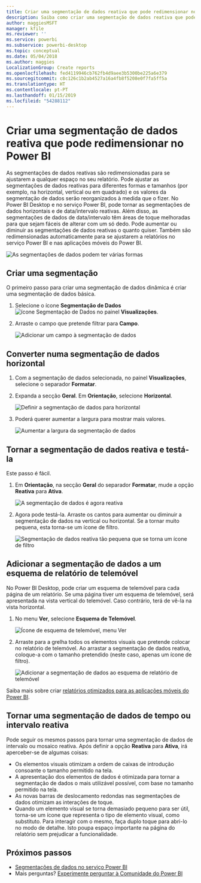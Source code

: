 ```yaml
---
title: Criar uma segmentação de dados reativa que pode redimensionar no Power BI
description: Saiba como criar uma segmentação de dados reativa que pode redimensionar para ajustar ao seu relatório
author: maggiesMSFT
manager: kfile
ms.reviewer: ''
ms.service: powerbi
ms.subservice: powerbi-desktop
ms.topic: conceptual
ms.date: 05/04/2018
ms.author: maggies
LocalizationGroup: Create reports
ms.openlocfilehash: fed4119946cb762fb4d9aee3b5300be225a6e379
ms.sourcegitcommit: c8c126c1b2ab4527a16a4fb8f5208e0f7fa5ff5a
ms.translationtype: HT
ms.contentlocale: pt-PT
ms.lasthandoff: 01/15/2019
ms.locfileid: "54288112"
---
```

# <a name="create-a-responsive-slicer-you-can-resize-in-power-bi"></a>Criar uma segmentação de dados reativa que pode redimensionar no Power BI

As segmentações de dados reativas são redimensionadas para se ajustarem a qualquer espaço no seu relatório. Pode ajustar as segmentações de dados reativas para diferentes formas e tamanhos (por exemplo, na horizontal, vertical ou em quadrado) e os valores da segmentação de dados serão reorganizados à medida que o fizer. No Power BI Desktop e no serviço Power BI, pode tornar as segmentações de dados horizontais e de data/intervalo reativas. Além disso, as segmentações de dados de data/intervalo têm áreas de toque melhoradas para que sejam fáceis de alterar com um só dedo. Pode aumentar ou diminuir as segmentações de dados reativas o quanto quiser. Também são redimensionadas automaticamente para se ajustarem a relatórios no serviço Power BI e nas aplicações móveis do Power BI. 

![As segmentações de dados podem ter várias formas](media/power-bi-slicer-filter-responsive/power-bi-slicer-filter-responsive-0-slicer.gif)

## <a name="create-a-slicer"></a>Criar uma segmentação

O primeiro passo para criar uma segmentação de dados dinâmica é criar uma segmentação de dados básica. 

1. Selecione o ícone **Segmentação de Dados** ![ícone Segmentação de Dados](media/power-bi-slicer-filter-responsive/power-bi-slicer-filter-responsive-0-slicer-icon.png) no painel **Visualizações**.
2. Arraste o campo que pretende filtrar para **Campo**.

    ![Adicionar um campo à segmentação de dados](media/power-bi-slicer-filter-responsive/power-bi-slicer-filter-responsive-1-create.png)

## <a name="convert-to-a-horizontal-slicer"></a>Converter numa segmentação de dados horizontal

1. Com a segmentação de dados selecionada, no painel **Visualizações**, selecione o separador **Formatar**.
2. Expanda a secção **Geral**. Em **Orientação**, selecione **Horizontal**.

    ![Definir a segmentação de dados para horizontal](media/power-bi-slicer-filter-responsive/power-bi-slicer-filter-responsive-2-horizontal.png) 

1.  Poderá querer aumentar a largura para mostrar mais valores.

     ![Aumentar a largura da segmentação de dados](media/power-bi-slicer-filter-responsive/power-bi-slicer-filter-responsive-3-wider.png)

## <a name="make-it-responsive-and-experiment-with-it"></a>Tornar a segmentação de dados reativa e testá-la

Este passo é fácil. 

1. Em **Orientação**, na secção **Geral** do separador **Formatar**, mude a opção **Reativa** para **Ativa**.  

    ![A segmentação de dados é agora reativa](media/power-bi-slicer-filter-responsive/power-bi-slicer-filter-responsive-4-responsive-on.png)

1. Agora pode testá-la. Arraste os cantos para aumentar ou diminuir a segmentação de dados na vertical ou horizontal. Se a tornar muito pequena, esta torna-se um ícone de filtro.

    ![Segmentação de dados reativa tão pequena que se torna um ícone de filtro](media/power-bi-slicer-filter-responsive/power-bi-slicer-filter-responsive-5-mini-icon.png)

## <a name="add-it-to-a-phone-report-layout"></a>Adicionar a segmentação de dados a um esquema de relatório de telemóvel

No Power BI Desktop, pode criar um esquema de telemóvel para cada página de um relatório. Se uma página tiver um esquema de telemóvel, será apresentada na vista vertical do telemóvel. Caso contrário, terá de vê-la na vista horizontal. 

1. No menu **Ver**, selecione **Esquema de Telemóvel**.

     ![Ícone de esquema de telemóvel, menu Ver](media/power-bi-slicer-filter-responsive/power-bi-slicer-filter-responsive-6-phone-layout-button.png)
    
1. Arraste para a grelha todos os elementos visuais que pretende colocar no relatório de telemóvel. Ao arrastar a segmentação de dados reativa, coloque-a com o tamanho pretendido (neste caso, apenas um ícone de filtro).

    ![Adicionar a segmentação de dados ao esquema de relatório de telemóvel](media/power-bi-slicer-filter-responsive/power-bi-slicer-filter-responsive-7-phone-slicer-icon.png)

Saiba mais sobre criar [relatórios otimizados para as aplicações móveis do Power BI](desktop-create-phone-report.md).

## <a name="make-a-time-or-range-slicer-responsive"></a>Tornar uma segmentação de dados de tempo ou intervalo reativa

Pode seguir os mesmos passos para tornar uma segmentação de dados de intervalo ou mosaico reativa. Após definir a opção **Reativa** para **Ativa**, irá aperceber-se de algumas coisas:

- Os elementos visuais otimizam a ordem de caixas de introdução consoante o tamanho permitido na tela. 
- A apresentação dos elementos de dados é otimizada para tornar a segmentação de dados o mais utilizável possível, com base no tamanho permitido na tela. 
- As novas barras de deslocamento redondas nas segmentações de dados otimizam as interações de toque. 
- Quando um elemento visual se torna demasiado pequeno para ser útil, torna-se um ícone que representa o tipo de elemento visual, como substituto. Para interagir com o mesmo, faça duplo toque para abri-lo no modo de detalhe. Isto poupa espaço importante na página do relatório sem prejudicar a funcionalidade.

## <a name="next-steps"></a>Próximos passos

- [Segmentações de dados no serviço Power BI](visuals/power-bi-visualization-slicers.md)
- Mais perguntas? [Experimente perguntar à Comunidade do Power BI](http://community.powerbi.com/)